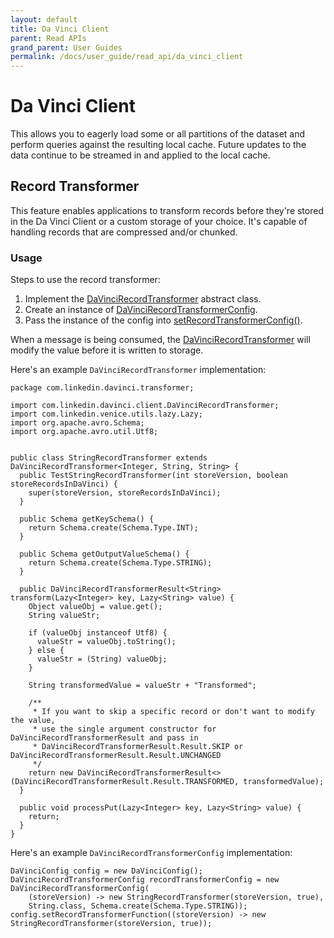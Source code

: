 ```yaml
---
layout: default
title: Da Vinci Client
parent: Read APIs
grand_parent: User Guides
permalink: /docs/user_guide/read_api/da_vinci_client
---
```


# Da Vinci Client
This allows you to eagerly load some or all partitions of the dataset and perform queries against the resulting local 
cache. Future updates to the data continue to be streamed in and applied to the local cache.

## Record Transformer
This feature enables applications to transform records before they're stored in the Da Vinci Client
or a custom storage of your choice.
It's capable of handling records that are compressed and/or chunked.

### Usage
Steps to use the record transformer:
1. Implement the 
[DaVinciRecordTransformer](http://venicedb.org/javadoc/com/linkedin/davinci/client/DaVinciRecordTransformer.html) 
abstract class.
2. Create an instance of [DaVinciRecordTransformerConfig](http://venicedb.org/javadoc/com/linkedin/davinci/client/DaVinciRecordTransformerConfig.html).
3. Pass the instance of the config into [setRecordTransformerConfig()](https://venicedb.org/javadoc/com/linkedin/davinci/client/DaVinciConfig.html#setRecordTransformerConfig(com.linkedin.davinci.client.DaVinciRecordTransformerConfig)). 

When a message is being consumed, the 
[DaVinciRecordTransformer](http://venicedb.org/javadoc/com/linkedin/davinci/client/DaVinciRecordTransformer.html) will 
modify the value before it is written to storage.

Here's an example `DaVinciRecordTransformer` implementation:
```
package com.linkedin.davinci.transformer;

import com.linkedin.davinci.client.DaVinciRecordTransformer;
import com.linkedin.venice.utils.lazy.Lazy;
import org.apache.avro.Schema;
import org.apache.avro.util.Utf8;


public class StringRecordTransformer extends DaVinciRecordTransformer<Integer, String, String> {
  public TestStringRecordTransformer(int storeVersion, boolean storeRecordsInDaVinci) {
    super(storeVersion, storeRecordsInDaVinci);
  }

  public Schema getKeySchema() {
    return Schema.create(Schema.Type.INT);
  }

  public Schema getOutputValueSchema() {
    return Schema.create(Schema.Type.STRING);
  }

  public DaVinciRecordTransformerResult<String> transform(Lazy<Integer> key, Lazy<String> value) {
    Object valueObj = value.get();
    String valueStr;

    if (valueObj instanceof Utf8) {
      valueStr = valueObj.toString();
    } else {
      valueStr = (String) valueObj;
    }

    String transformedValue = valueStr + "Transformed";
    
    /**
     * If you want to skip a specific record or don't want to modify the value,
     * use the single argument constructor for DaVinciRecordTransformerResult and pass in
     * DaVinciRecordTransformerResult.Result.SKIP or DaVinciRecordTransformerResult.Result.UNCHANGED
     */
    return new DaVinciRecordTransformerResult<>(DaVinciRecordTransformerResult.Result.TRANSFORMED, transformedValue);
  }

  public void processPut(Lazy<Integer> key, Lazy<String> value) {
    return;
  }
}

```

Here's an example `DaVinciRecordTransformerConfig` implementation:
```
DaVinciConfig config = new DaVinciConfig();
DaVinciRecordTransformerConfig recordTransformerConfig = new DaVinciRecordTransformerConfig(
    (storeVersion) -> new StringRecordTransformer(storeVersion, true),
    String.class, Schema.create(Schema.Type.STRING));
config.setRecordTransformerFunction((storeVersion) -> new StringRecordTransformer(storeVersion, true));
```